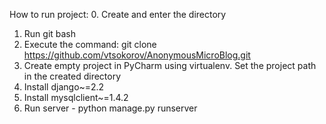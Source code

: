 How to run project:
0. Create and enter the directory 
1. Run git bash
2. Execute the command: git clone https://github.com/vtsokorov/AnonymousMicroBlog.git
3. Create empty project in PyCharm using virtualenv. Set the project path in the created directory
4. Install django~=2.2
5. Install mysqlclient~=1.4.2
6. Run server - python manage.py runserver